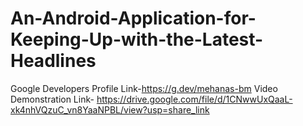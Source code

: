 # An-Android-Application-for-Keeping-Up-with-the-Latest-Headlines

Google Developers Profile Link-https://g.dev/mehanas-bm
Video Demonstration Link- https://drive.google.com/file/d/1CNwwUxQaaL-xk4nhVQzuC_vn8YaaNPBL/view?usp=share_link
